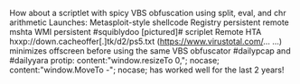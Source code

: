 How about a scriptlet with spicy VBS obfuscation using split, eval, and chr arithmetic
Launches:
 Metasploit-style shellcode
 Registry persistent remote mshta
 WMI persistent #squiblydoo [pictured]# scriplet
Remote HTA hxxp://down.cacheoffer[.]tk/d2/ps5.txt (https://www.virustotal.com/... …) 
minimizes offscreen before using the same VBS obfuscator
#dailypcap and #dailyyara protip:
content:"window.resizeTo 0,"; nocase;
content:"window.MoveTo -"; nocase;
has worked well for the last 2 years!
 
